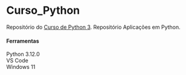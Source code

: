 # Curso_Python
Repositório do [Curso de Python 3](https://www.udemy.com/course/python-3-do-zero-ao-avancado/?couponCode=KEEPLEARNING). 
Repositório Aplicações em Python. 

#### Ferramentas
Python 3.12.0</br>
VS Code</br>
Windows 11</br>
